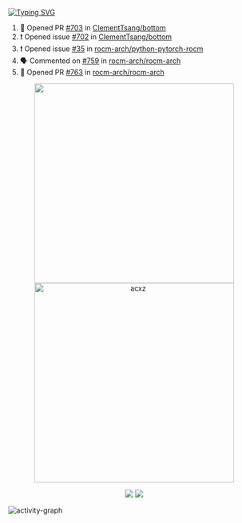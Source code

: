 [![Typing SVG](https://readme-typing-svg.herokuapp.com?size=16&color=AFFFA3&multiline=true&height=75&lines=contributing+to+robotics%2Faerospace%2Fml%2Fgpu+software;packaging+it+for+archlinux;ricer)](https://git.io/typing-svg)

<!--START_SECTION:activity-->
1. 💪 Opened PR [#703](https://github.com/ClementTsang/bottom/pull/703) in [ClementTsang/bottom](https://github.com/ClementTsang/bottom)
2. ❗️ Opened issue [#702](https://github.com/ClementTsang/bottom/issues/702) in [ClementTsang/bottom](https://github.com/ClementTsang/bottom)
3. ❗️ Opened issue [#35](https://github.com/rocm-arch/python-pytorch-rocm/issues/35) in [rocm-arch/python-pytorch-rocm](https://github.com/rocm-arch/python-pytorch-rocm)
4. 🗣 Commented on [#759](https://github.com/rocm-arch/rocm-arch/issues/759) in [rocm-arch/rocm-arch](https://github.com/rocm-arch/rocm-arch)
5. 💪 Opened PR [#763](https://github.com/rocm-arch/rocm-arch/pull/763) in [rocm-arch/rocm-arch](https://github.com/rocm-arch/rocm-arch)
<!--END_SECTION:activity-->

<p align="center">
  <img width="400em" src=https://github-readme-stats.vercel.app/api?username=acxz&include_all_commits=true&show_icons=true />
  <img width="400em" src="https://github-readme-streak-stats.herokuapp.com/?user=acxz&" alt="acxz" />
</p>

<p align="center">
  <img src=https://github-readme-stats.vercel.app/api/top-langs/?username=acxz&layout=compact />
  <img src=https://github-profile-trophy.vercel.app/?username=acxz&row=2&column=4 />
</p>

![activity-graph](https://activity-graph.herokuapp.com/graph?username=acxz&theme=aqua)
